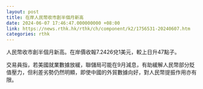 ```yaml
---
layout: post
title: 在岸人民幣收市創半個月新高
date: 2024-06-07 17:46:47.000000000 +08:00
link: https://news.rthk.hk/rthk/ch/component/k2/1756531-20240607.htm
categories: rthk
---
```


人民幣收市創半個月新高。在岸價收報7.2426兌1美元，較上日升47點子。

交易員指，若美國就業數據放緩，聯儲局可能在9月減息，有助緩解人民幣部分貶值壓力，但利差劣勢仍然明顯，即使中國的外貿數據向好，對人民幣提振作用亦有限。
